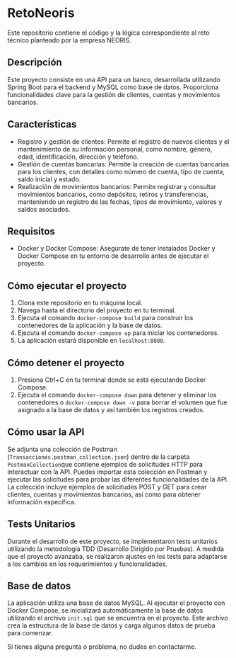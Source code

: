 # RetoNeoris

Este repositorio contiene el código y la lógica correspondiente al reto técnico planteado por la empresa NEORIS.

## Descripción

Este proyecto consiste en una API para un banco, desarrollada utilizando Spring Boot para el backend y MySQL como base de datos. Proporciona funcionalidades clave para la gestión de clientes, cuentas y movimientos bancarios.

## Características

- Registro y gestión de clientes: Permite el registro de nuevos clientes y el mantenimiento de su información personal, como nombre, género, edad, identificación, dirección y teléfono.
- Gestión de cuentas bancarias: Permite la creación de cuentas bancarias para los clientes, con detalles como número de cuenta, tipo de cuenta, saldo inicial y estado.
- Realización de movimientos bancarios: Permite registrar y consultar movimientos bancarios, como depósitos, retiros y transferencias, manteniendo un registro de las fechas, tipos de movimiento, valores y saldos asociados.

## Requisitos

- Docker y Docker Compose: Asegúrate de tener instalados Docker y Docker Compose en tu entorno de desarrollo antes de ejecutar el proyecto.

## Cómo ejecutar el proyecto

1. Clona este repositorio en tu máquina local.
2. Navega hasta el directorio del proyecto en tu terminal.
3. Ejecuta el comando `docker-compose build` para construir los contenedores de la aplicación y la base de datos.
4. Ejecuta el comando `docker-compose up` para iniciar los contenedores.
5. La aplicación estará disponible en `localhost:8080`.

## Cómo detener el proyecto

1. Presiona Ctrl+C en tu terminal donde se está ejecutando Docker Compose.
2. Ejecuta el comando `docker-compose down` para detener y eliminar los contenedores o `docker-compose down -v` para borrar el volumen que fue asignado a la base de datos y así también los registros creados.

## Cómo usar la API

Se adjunta una colección de Postman (`Transacciones.postman_collection.json`) dentro de la carpeta `PostmanCollection`que contiene ejemplos de solicitudes HTTP para interactuar con la API. Puedes importar esta colección en Postman y ejecutar las solicitudes para probar las diferentes funcionalidades de la API. La colección incluye ejemplos de solicitudes POST y GET para crear clientes, cuentas y movimientos bancarios, así como para obtener información específica.

## Tests Unitarios

Durante el desarrollo de este proyecto, se implementaron tests unitarios utilizando la metodología TDD (Desarrollo Dirigido por Pruebas). A medida que el proyecto avanzaba, se realizaron ajustes en los tests para adaptarse a los cambios en los requerimientos y funcionalidades.

## Base de datos

La aplicación utiliza una base de datos MySQL. Al ejecutar el proyecto con Docker Compose, se inicializará automáticamente la base de datos utilizando el archivo `init.sql` que se encuentra en el proyecto. Este archivo crea la estructura de la base de datos y carga algunos datos de prueba para comenzar.


Si tienes alguna pregunta o problema, no dudes en contactarme.
